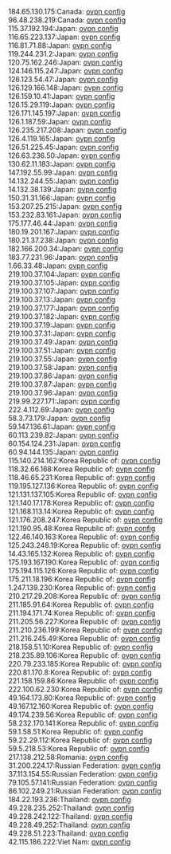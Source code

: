 184.65.130.175:Canada: [ovpn config](vpn/184_65_130_175.ovpn)  
96.48.238.219:Canada: [ovpn config](vpn/96_48_238_219.ovpn)  
115.37.192.194:Japan: [ovpn config](vpn/115_37_192_194.ovpn)  
116.65.223.137:Japan: [ovpn config](vpn/116_65_223_137.ovpn)  
116.81.71.88:Japan: [ovpn config](vpn/116_81_71_88.ovpn)  
119.244.231.2:Japan: [ovpn config](vpn/119_244_231_2.ovpn)  
120.75.162.246:Japan: [ovpn config](vpn/120_75_162_246.ovpn)  
124.146.115.247:Japan: [ovpn config](vpn/124_146_115_247.ovpn)  
126.123.54.47:Japan: [ovpn config](vpn/126_123_54_47.ovpn)  
126.129.166.148:Japan: [ovpn config](vpn/126_129_166_148.ovpn)  
126.159.10.41:Japan: [ovpn config](vpn/126_159_10_41.ovpn)  
126.15.29.119:Japan: [ovpn config](vpn/126_15_29_119.ovpn)  
126.171.145.197:Japan: [ovpn config](vpn/126_171_145_197.ovpn)  
126.1.187.59:Japan: [ovpn config](vpn/126_1_187_59.ovpn)  
126.235.217.208:Japan: [ovpn config](vpn/126_235_217_208.ovpn)  
126.4.119.165:Japan: [ovpn config](vpn/126_4_119_165.ovpn)  
126.51.225.45:Japan: [ovpn config](vpn/126_51_225_45.ovpn)  
126.63.236.50:Japan: [ovpn config](vpn/126_63_236_50.ovpn)  
130.62.11.183:Japan: [ovpn config](vpn/130_62_11_183.ovpn)  
147.192.55.99:Japan: [ovpn config](vpn/147_192_55_99.ovpn)  
14.132.244.55:Japan: [ovpn config](vpn/14_132_244_55.ovpn)  
14.132.38.139:Japan: [ovpn config](vpn/14_132_38_139.ovpn)  
150.31.31.166:Japan: [ovpn config](vpn/150_31_31_166.ovpn)  
153.207.25.215:Japan: [ovpn config](vpn/153_207_25_215.ovpn)  
153.232.83.161:Japan: [ovpn config](vpn/153_232_83_161.ovpn)  
175.177.46.44:Japan: [ovpn config](vpn/175_177_46_44.ovpn)  
180.19.201.167:Japan: [ovpn config](vpn/180_19_201_167.ovpn)  
180.21.37.238:Japan: [ovpn config](vpn/180_21_37_238.ovpn)  
182.166.200.34:Japan: [ovpn config](vpn/182_166_200_34.ovpn)  
183.77.231.96:Japan: [ovpn config](vpn/183_77_231_96.ovpn)  
1.66.33.48:Japan: [ovpn config](vpn/1_66_33_48.ovpn)  
219.100.37.104:Japan: [ovpn config](vpn/219_100_37_104.ovpn)  
219.100.37.105:Japan: [ovpn config](vpn/219_100_37_105.ovpn)  
219.100.37.107:Japan: [ovpn config](vpn/219_100_37_107.ovpn)  
219.100.37.13:Japan: [ovpn config](vpn/219_100_37_13.ovpn)  
219.100.37.177:Japan: [ovpn config](vpn/219_100_37_177.ovpn)  
219.100.37.182:Japan: [ovpn config](vpn/219_100_37_182.ovpn)  
219.100.37.19:Japan: [ovpn config](vpn/219_100_37_19.ovpn)  
219.100.37.31:Japan: [ovpn config](vpn/219_100_37_31.ovpn)  
219.100.37.49:Japan: [ovpn config](vpn/219_100_37_49.ovpn)  
219.100.37.51:Japan: [ovpn config](vpn/219_100_37_51.ovpn)  
219.100.37.55:Japan: [ovpn config](vpn/219_100_37_55.ovpn)  
219.100.37.58:Japan: [ovpn config](vpn/219_100_37_58.ovpn)  
219.100.37.86:Japan: [ovpn config](vpn/219_100_37_86.ovpn)  
219.100.37.87:Japan: [ovpn config](vpn/219_100_37_87.ovpn)  
219.100.37.96:Japan: [ovpn config](vpn/219_100_37_96.ovpn)  
219.99.227.171:Japan: [ovpn config](vpn/219_99_227_171.ovpn)  
222.4.112.69:Japan: [ovpn config](vpn/222_4_112_69.ovpn)  
58.3.73.179:Japan: [ovpn config](vpn/58_3_73_179.ovpn)  
59.147.136.61:Japan: [ovpn config](vpn/59_147_136_61.ovpn)  
60.113.239.82:Japan: [ovpn config](vpn/60_113_239_82.ovpn)  
60.154.124.231:Japan: [ovpn config](vpn/60_154_124_231.ovpn)  
60.94.144.135:Japan: [ovpn config](vpn/60_94_144_135.ovpn)  
115.140.214.162:Korea Republic of: [ovpn config](vpn/115_140_214_162.ovpn)  
118.32.66.168:Korea Republic of: [ovpn config](vpn/118_32_66_168.ovpn)  
118.46.65.231:Korea Republic of: [ovpn config](vpn/118_46_65_231.ovpn)  
119.195.127.136:Korea Republic of: [ovpn config](vpn/119_195_127_136.ovpn)  
121.131.137.105:Korea Republic of: [ovpn config](vpn/121_131_137_105.ovpn)  
121.140.17.178:Korea Republic of: [ovpn config](vpn/121_140_17_178.ovpn)  
121.168.113.14:Korea Republic of: [ovpn config](vpn/121_168_113_14.ovpn)  
121.176.208.247:Korea Republic of: [ovpn config](vpn/121_176_208_247.ovpn)  
121.190.95.48:Korea Republic of: [ovpn config](vpn/121_190_95_48.ovpn)  
122.46.140.163:Korea Republic of: [ovpn config](vpn/122_46_140_163.ovpn)  
125.243.248.19:Korea Republic of: [ovpn config](vpn/125_243_248_19.ovpn)  
14.43.165.132:Korea Republic of: [ovpn config](vpn/14_43_165_132.ovpn)  
175.193.167.190:Korea Republic of: [ovpn config](vpn/175_193_167_190.ovpn)  
175.194.115.126:Korea Republic of: [ovpn config](vpn/175_194_115_126.ovpn)  
175.211.18.196:Korea Republic of: [ovpn config](vpn/175_211_18_196.ovpn)  
1.247.139.230:Korea Republic of: [ovpn config](vpn/1_247_139_230.ovpn)  
210.217.29.208:Korea Republic of: [ovpn config](vpn/210_217_29_208.ovpn)  
211.185.91.64:Korea Republic of: [ovpn config](vpn/211_185_91_64.ovpn)  
211.194.171.74:Korea Republic of: [ovpn config](vpn/211_194_171_74.ovpn)  
211.205.56.227:Korea Republic of: [ovpn config](vpn/211_205_56_227.ovpn)  
211.210.236.199:Korea Republic of: [ovpn config](vpn/211_210_236_199.ovpn)  
211.216.245.49:Korea Republic of: [ovpn config](vpn/211_216_245_49.ovpn)  
218.158.51.10:Korea Republic of: [ovpn config](vpn/218_158_51_10.ovpn)  
218.235.89.106:Korea Republic of: [ovpn config](vpn/218_235_89_106.ovpn)  
220.79.233.185:Korea Republic of: [ovpn config](vpn/220_79_233_185.ovpn)  
220.81.170.8:Korea Republic of: [ovpn config](vpn/220_81_170_8.ovpn)  
221.158.159.86:Korea Republic of: [ovpn config](vpn/221_158_159_86.ovpn)  
222.100.62.230:Korea Republic of: [ovpn config](vpn/222_100_62_230.ovpn)  
49.164.173.80:Korea Republic of: [ovpn config](vpn/49_164_173_80.ovpn)  
49.167.12.160:Korea Republic of: [ovpn config](vpn/49_167_12_160.ovpn)  
49.174.239.56:Korea Republic of: [ovpn config](vpn/49_174_239_56.ovpn)  
58.232.170.141:Korea Republic of: [ovpn config](vpn/58_232_170_141.ovpn)  
59.1.58.51:Korea Republic of: [ovpn config](vpn/59_1_58_51.ovpn)  
59.22.29.112:Korea Republic of: [ovpn config](vpn/59_22_29_112.ovpn)  
59.5.218.53:Korea Republic of: [ovpn config](vpn/59_5_218_53.ovpn)  
217.138.212.58:Romania: [ovpn config](vpn/217_138_212_58.ovpn)  
31.200.224.17:Russian Federation: [ovpn config](vpn/31_200_224_17.ovpn)  
37.113.154.55:Russian Federation: [ovpn config](vpn/37_113_154_55.ovpn)  
79.105.57.141:Russian Federation: [ovpn config](vpn/79_105_57_141.ovpn)  
86.102.249.21:Russian Federation: [ovpn config](vpn/86_102_249_21.ovpn)  
184.22.193.236:Thailand: [ovpn config](vpn/184_22_193_236.ovpn)  
49.228.235.252:Thailand: [ovpn config](vpn/49_228_235_252.ovpn)  
49.228.242.122:Thailand: [ovpn config](vpn/49_228_242_122.ovpn)  
49.228.49.252:Thailand: [ovpn config](vpn/49_228_49_252.ovpn)  
49.228.51.223:Thailand: [ovpn config](vpn/49_228_51_223.ovpn)  
42.115.186.222:Viet Nam: [ovpn config](vpn/42_115_186_222.ovpn)  
